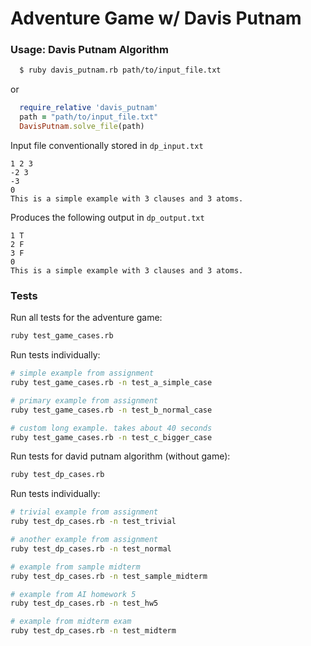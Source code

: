 # Adventure Game w/ Davis Putnam

### Usage: Davis Putnam Algorithm

~~~sh
  $ ruby davis_putnam.rb path/to/input_file.txt
~~~

or

~~~ruby
  require_relative 'davis_putnam'
  path = "path/to/input_file.txt"
  DavisPutnam.solve_file(path)
~~~

Input file conventionally stored in ```dp_input.txt``` 
```
1 2 3 
-2 3 
-3 
0 
This is a simple example with 3 clauses and 3 atoms.
```

Produces the following output in ```dp_output.txt```
```
1 T
2 F
3 F
0
This is a simple example with 3 clauses and 3 atoms.
```

### Tests

Run all tests for the adventure game:
~~~sh
ruby test_game_cases.rb
~~~


Run tests individually:
~~~sh
# simple example from assignment
ruby test_game_cases.rb -n test_a_simple_case

# primary example from assignment
ruby test_game_cases.rb -n test_b_normal_case

# custom long example. takes about 40 seconds
ruby test_game_cases.rb -n test_c_bigger_case
~~~


Run tests for david putnam algorithm (without game):
~~~sh
ruby test_dp_cases.rb
~~~

Run tests individually:
~~~sh
# trivial example from assignment
ruby test_dp_cases.rb -n test_trivial

# another example from assignment
ruby test_dp_cases.rb -n test_normal

# example from sample midterm
ruby test_dp_cases.rb -n test_sample_midterm

# example from AI homework 5
ruby test_dp_cases.rb -n test_hw5

# example from midterm exam
ruby test_dp_cases.rb -n test_midterm
~~~
